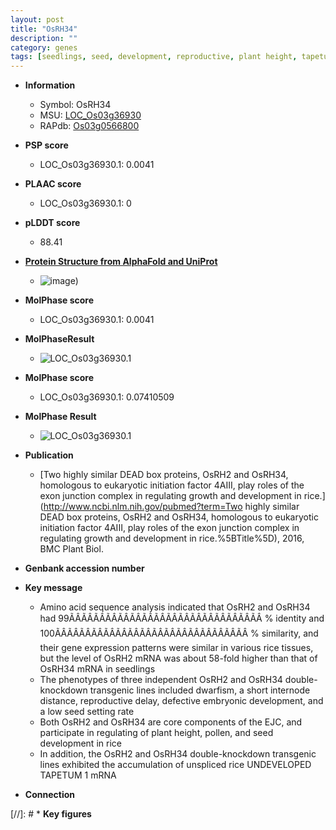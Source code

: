 ```yaml
---
layout: post
title: "OsRH34"
description: ""
category: genes
tags: [seedlings, seed, development, reproductive, plant height, tapetum, seed development]
---
```


* **Information**  
    + Symbol: OsRH34  
    + MSU: [LOC_Os03g36930](http://rice.plantbiology.msu.edu/cgi-bin/ORF_infopage.cgi?orf=LOC_Os03g36930)  
    + RAPdb: [Os03g0566800](http://rapdb.dna.affrc.go.jp/viewer/gbrowse_details/irgsp1?name=Os03g0566800)  

* **PSP score**  
    + LOC_Os03g36930.1: 0.0041 

* **PLAAC score**  
    + LOC_Os03g36930.1: 0 

* **pLDDT score**
    + 88.41

* **[Protein Structure from AlphaFold and UniProt](https://www.uniprot.org/uniprotkb/Q10I26/entry#structure)**
    + ![image](https://ricepsp.github.io/images/Q1/AF-Q10I26-F1.png))

* **MolPhase score**
    + LOC_Os03g36930.1: 0.0041

* **MolPhaseResult**
    + ![LOC_Os03g36930.1](https://ricepsp.github.io/pictures/LOC_Os03g/LOC_Os03g36930.1.png)

* **MolPhase score**
    + LOC_Os03g36930.1: 0.07410509

* **MolPhase Result**
    + ![LOC_Os03g36930.1](https://304243504.github.io/Pictures/LOC_Os03g/LOC_Os03g36930.1.png)

* **Publication**  
    + [Two highly similar DEAD box proteins, OsRH2 and OsRH34, homologous to eukaryotic initiation factor 4AIII, play roles of the exon junction complex in regulating growth and development in rice.](http://www.ncbi.nlm.nih.gov/pubmed?term=Two highly similar DEAD box proteins, OsRH2 and OsRH34, homologous to eukaryotic initiation factor 4AIII, play roles of the exon junction complex in regulating growth and development in rice.%5BTitle%5D), 2016, BMC Plant Biol.

* **Genbank accession number**  

* **Key message**  
    + Amino acid sequence analysis indicated that OsRH2 and OsRH34 had 99ÃÂÃÂÃÂÃÂÃÂÃÂÃÂÃÂÃÂÃÂÃÂÃÂÃÂÃÂÃÂÃÂ % identity and 100ÃÂÃÂÃÂÃÂÃÂÃÂÃÂÃÂÃÂÃÂÃÂÃÂÃÂÃÂÃÂÃÂ % similarity, and their gene expression patterns were similar in various rice tissues, but the level of OsRH2 mRNA was about 58-fold higher than that of OsRH34 mRNA in seedlings
    + The phenotypes of three independent OsRH2 and OsRH34 double-knockdown transgenic lines included dwarfism, a short internode distance, reproductive delay, defective embryonic development, and a low seed setting rate
    + Both OsRH2 and OsRH34 are core components of the EJC, and participate in regulating of plant height, pollen, and seed development in rice
    + In addition, the OsRH2 and OsRH34 double-knockdown transgenic lines exhibited the accumulation of unspliced rice UNDEVELOPED TAPETUM 1 mRNA

* **Connection**  

[//]: # * **Key figures**  



